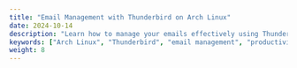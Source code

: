 ```yaml
---
title: "Email Management with Thunderbird on Arch Linux"
date: 2024-10-14
description: "Learn how to manage your emails effectively using Thunderbird on Arch Linux."
keywords: ["Arch Linux", "Thunderbird", "email management", "productivity"]
weight: 8
---
```

